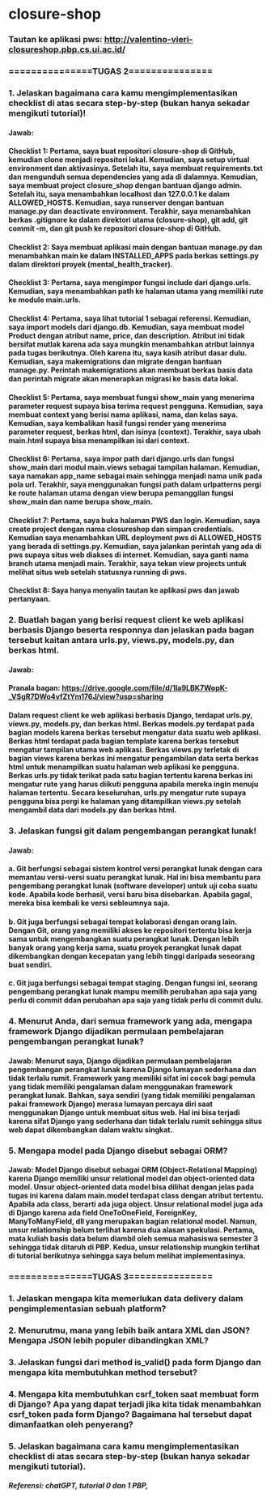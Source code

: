 # closure-shop

### Tautan ke aplikasi pws: http://valentino-vieri-closureshop.pbp.cs.ui.ac.id/

### ===============TUGAS 2===============

### 1. Jelaskan bagaimana cara kamu mengimplementasikan checklist di atas secara step-by-step (bukan hanya sekadar mengikuti tutorial)!

#### Jawab:

#### Checklist 1: Pertama, saya buat repositori closure-shop di GitHub, kemudian clone menjadi repositori lokal. Kemudian, saya setup virtual environment dan aktivasinya. Setelah itu, saya membuat requirements.txt dan mengunduh semua dependencies yang ada di dalamnya. Kemudian, saya membuat project closure_shop dengan bantuan django admin. Setelah itu, saya menambahkan localhost dan 127.0.0.1 ke dalam ALLOWED_HOSTS. Kemudian, saya runserver dengan bantuan manage.py dan deactivate environment. Terakhir, saya menambahkan berkas .gitignore ke dalam direktori utama (closure-shop), git add, git commit -m, dan git push ke repositori closure-shop di GitHub.

#### Checklist 2: Saya membuat aplikasi main dengan bantuan manage.py dan menambahkan main ke dalam INSTALLED_APPS pada berkas settings.py dalam direktori proyek (mental_health_tracker).

#### Checklist 3: Pertama, saya mengimpor fungsi include dari django.urls. Kemudian, saya menambahkan path ke halaman utama yang memiliki rute ke module main.urls.

#### Checklist 4: Pertama, saya lihat tutorial 1 sebagai referensi. Kemudian, saya import models dari django.db. Kemudian, saya membuat model Product dengan atribut name, price, dan description. Atribut ini tidak bersifat mutlak karena ada saya mungkin menambahkan atribut lainnya pada tugas berikutnya. Oleh karena itu, saya kasih atribut dasar dulu. Kemudian, saya makemigrations dan migrate dengan bantuan manage.py. Perintah makemigrations akan membuat berkas basis data dan perintah migrate akan menerapkan migrasi ke basis data lokal.

#### Checklist 5: Pertama, saya membuat fungsi show_main yang menerima parameter request supaya bisa terima request pengguna. Kemudian, saya membuat context yang berisi nama aplikasi, nama, dan kelas saya. Kemudian, saya kembalikan hasil fungsi render yang menerima parameter request, berkas html, dan isinya (context). Terakhir, saya ubah main.html supaya bisa menampilkan isi dari context.

#### Checklist 6: Pertama, saya impor path dari django.urls dan fungsi show_main dari modul main.views sebagai tampilan halaman. Kemudian, saya namakan app_name sebagai main sehingga menjadi nama unik pada pola url. Terakhir, saya menggunakan fungsi path dalam urlpatterns pergi ke route halaman utama dengan view berupa pemanggilan fungsi show_main dan name berupa show_main.

#### Checklist 7: Pertama, saya buka halaman PWS dan login. Kemudian, saya create project dengan nama closureshop dan simpan credentials. Kemudian saya menambahkan URL deployment pws di ALLOWED_HOSTS yang berada di settings.py. Kemudian, saya jalankan perintah yang ada di pws supaya situs web diakses di internet. Kemudian, saya ganti nama branch utama menjadi main. Terakhir, saya tekan view projects untuk melihat situs web setelah statusnya running di pws.

#### Checklist 8: Saya hanya menyalin tautan ke aplikasi pws dan jawab pertanyaan.

### 2. Buatlah bagan yang berisi request client ke web aplikasi berbasis Django beserta responnya dan jelaskan pada bagan tersebut kaitan antara urls.py, views.py, models.py, dan berkas html.

#### Jawab:

#### Pranala bagan: https://drive.google.com/file/d/1Ia9LBK7WopK-_VSgR7DWo4vfZtYm176J/view?usp=sharing

#### Dalam request client ke web aplikasi berbasis Django, terdapat urls.py, views.py, models.py, dan berkas html. Berkas models.py terdapat pada bagian models karena berkas tersebut mengatur data suatu web aplikasi. Berkas html terdapat pada bagian template karena berkas tersebut mengatur tampilan utama web aplikasi. Berkas views.py terletak di bagian views karena berkas ini mengatur pengambilan data serta berkas html untuk menampilkan suatu halaman web aplikasi ke pengguna. Berkas urls.py tidak terikat pada satu bagian tertentu karena berkas ini mengatur rute yang harus diikuti pengguna apabila mereka ingin menuju halaman tertentu. Secara keseluruhan, urls.py mengatur rute supaya pengguna bisa pergi ke halaman yang ditampilkan views.py setelah mengambil data dari models.py dan berkas html.

### 3. Jelaskan fungsi git dalam pengembangan perangkat lunak!

#### Jawab:

#### a. Git berfungsi sebagai sistem kontrol versi perangkat lunak dengan cara memantau versi-versi suatu perangkat lunak. Hal ini bisa membantu para pengembang perangkat lunak (software developer) untuk uji coba suatu kode. Apabila kode berhasil, versi baru bisa disebarkan. Apabila gagal, mereka bisa kembali ke versi sebleumnya saja.

#### b. Git juga berfungsi sebagai tempat kolaborasi dengan orang lain. Dengan Git, orang yang memiliki akses ke repositori tertentu bisa kerja sama untuk mengembangkan suatu perangkat lunak. Dengan lebih banyak orang yang kerja sama, suatu proyek perangkat lunak dapat dikembangkan dengan kecepatan yang lebih tinggi daripada seseorang buat sendiri.

#### c. Git juga berfungsi sebagai tempat staging. Dengan fungsi ini, seorang pengembang perangkat lunak mampu memilih perubahan apa saja yang perlu di commit ddan perubahan apa saja yang tidak perlu di commit dulu.

### 4. Menurut Anda, dari semua framework yang ada, mengapa framework Django dijadikan permulaan pembelajaran pengembangan perangkat lunak?

#### Jawab: Menurut saya, Django dijadikan permulaan pembelajaran pengembangan perangkat lunak karena Django lumayan sederhana dan tidak terlalu rumit. Framework yang memiliki sifat ini cocok bagi pemula yang tidak memiliki pengalaman dalam menggunakan framework perangkat lunak. Bahkan, saya sendiri (yang tidak memiliki pengalaman pakai framework Django) merasa lumayan percaya diri saat menggunakan Django untuk membuat situs web. Hal ini bisa terjadi karena sifat Django yang sederhana dan tidak terlalu rumit sehingga situs web dapat dikembangkan dalam waktu singkat.

### 5. Mengapa model pada Django disebut sebagai ORM?

#### Jawab: Model Django disebut sebagai ORM (Object-Relational Mapping) karena Django memiliki unsur relational model dan object-oriented data model. Unsur object-oriented data model bisa dilihat dengan jelas pada tugas ini karena dalam main.model terdapat class dengan atribut tertentu. Apabila ada class, berarti ada juga object. Unsur relational model juga ada di Django karena ada field OneToOneField, ForeignKey, ManyToManyField, dll yang merupakan bagian relational model. Namun, unsur relationship belum terlihat karena dua alasan spekulasi. Pertama, mata kuliah basis data belum diambil oleh semua mahasiswa semester 3 sehingga tidak ditaruh di PBP. Kedua, unsur relationship mungkin terlihat di tutorial berikutnya sehingga saya belum melihat implementasinya.

### ===============TUGAS 3===============

### 1. Jelaskan mengapa kita memerlukan data delivery dalam pengimplementasian sebuah platform?

### 2. Menurutmu, mana yang lebih baik antara XML dan JSON? Mengapa JSON lebih populer dibandingkan XML?

### 3. Jelaskan fungsi dari method is_valid() pada form Django dan mengapa kita membutuhkan method tersebut?

### 4. Mengapa kita membutuhkan csrf_token saat membuat form di Django? Apa yang dapat terjadi jika kita tidak menambahkan csrf_token pada form Django? Bagaimana hal tersebut dapat dimanfaatkan oleh penyerang?

### 5. Jelaskan bagaimana cara kamu mengimplementasikan checklist di atas secara step-by-step (bukan hanya sekadar mengikuti tutorial).

##### Referensi: chatGPT, tutorial 0 dan 1 PBP,
